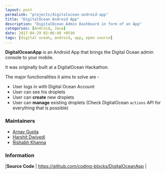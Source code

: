 ```yaml
---
layout: post
permalink: "projects/digitalocean-android-app"
title: "DigitalOcean Android App"
description: "DigitalOcean Admin Dashboard in form of an App"
categories: [Android, Java]
date: 2017-04-29 02:06:49 +0530
tags: [digital ocean, android, app, open source]
---
```


**DigitalOceanApp** is an Android App that brings the Digital Ocean admin
console to your mobile.

It was originally built at a DigitalOcean Hackathon.

The major functionalities it aims to solve are -
 - User logs in with Digital Ocean Account
 - User can see his droplets
 - User can **create** new droplets
 - User can **manage** existing droplets (Check DigitalOcean `actions` API for everything that is possible)


### Maintainers

 - [Arnav Gupta](http://github.com/championswimmer)
 - [Harshit Dwivedi](http://github.com/the-dagger)
 - [Rishabh Khanna](http://github.com/rishabhk007)


### Information

|**Source Code** | <https://github.com/coding-blocks/DigitalOceanApp> |
